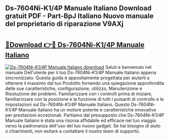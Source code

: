 ## Ds-7604Ni-K1/4P Manuale Italiano Download gratuit PDF - Part-BpJ Italiano Nuovo manuale del proprietario di riparazione V9AXj

# <h2><a href="http://dffn5b.blite.top/?on=Ds-7604Ni-K1%2f4P+Manuale+Italiano">🔗Download 👉🔴 Ds-7604Ni-K1/4P Manuale Italiano</a></h2>

[![Ds-7604Ni-K1/4P Manuale Italiano download](https://i.imgur.com/lujVjoI.png)](http://dffn5b.blite.top/?on=Ds-7604Ni-K1%2f4P+Manuale+Italiano)
Saluti e benvenuto nel manuale Dell'utente per il tuo Ds-7604Ni-K1/4P Manuale Italiano appena sincronizzato. Questa guida è appositamente progettata per aiutarti a ottenere il massimo dal tuo Prodotto fornendo una spiegazione approfondita delle sue caratteristiche, configurazione, utilizzo, Manutenzione e Risoluzione dei problemi. Familiarizzare con i controlli prima di iniziare, familiarizzare con la posizione e la funzione di tutti i pulsanti di controllo e le impostazioni sul Ds-7604Ni-K1/4P Manuale Italiano. Questo Ds-7604Ni-K1/4P Manuale Italiano ha un motore potente e caratteristiche innovative per prestazioni eccezionali. Partiamo dal presupposto che Ds-7604Ni-K1/4P Manuale Italiano è stata una risorsa affidabile ed efficace nel tuo viaggio verso la padronanza dell'uso del tuo nuovo gadget. Se hai bisogno di aiuto o chiarimenti, non esitare a contattare il nostro team di supporto.
